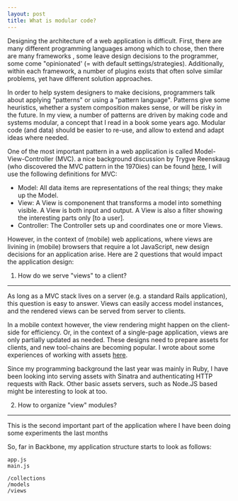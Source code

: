 ```yaml
---
layout: post
title: What is modular code?
---
```


Designing the architecture of a web application is difficult. First, there are many different programming languages among which to chose, then there are many frameworks , some leave design decisions to the programmer, some come "opinionated' (= with default settings/strategies). Additionally, within each framework, a number of plugins exists that often solve similar problems, yet have different solution approaches.

In order to help system designers to make decisions, programmers talk about applying "patterns" or using a "pattern language". Patterns give some heuristics, whether a system composition makes sense, or will be risky in the future. In my view, a number of patterns are driven by making code and systems modular, a concept that I read in a book some years ago. Modular code (and data) should be easier to re-use, and allow to extend and adapt ideas where needed. 

One of the most important pattern in a web application is called Model-View-Controller (MVC). a nice background discussion by Trygve Reenskaug (who discovered the MVC pattern in the 1970ies) can be found [here](https://groups.google.com/group/object-composition/msg/b9366f3bc78a33f8), I will use the following definitions for MVC:

* Model: All data items are representations of the real things; they make up the Model. 
* View: A View is componenent that transforms a model into something visible. A View is both input and output. A View is also a filter showing the interesting parts only [to a user].
* Controller: The Controller sets up and coordinates one or more Views. 

However, in the context of (mobile) web applications, where views are livining in (mobile) browsers that require a lot JavaScript, new design decisions for an application arise. Here are 2 questions that would impact the application design: 

1. How do we serve "views" to a client?
----------------------------------------
As long as a MVC stack lives on a server (e.g. a standard Rails application), this question is easy to answer. Views can easily access model instances, and the rendered views can be served from server to clients.

In a mobile context however, the view rendering might happen on the client-side for efficiency. Or, in the context of a single-page application, views are only partially updated as needed. These designs need to prepare assets for clients, and new tool-chains are becoming popular. I wrote about some experiences of working with assets [here](http://thinkingonthinking.com/MVC-and-Rails-API/).

Since my programming background the last year was mainly in Ruby, I have been looking into serving assets with Sinatra and authenticating HTTP requests with Rack. Other basic assets servers, such as Node.JS based might be interesting to look at too.


2. How to organize "view" modules? 
-----------------------------------
This is the second important part of the application where I have been doing some experiments the last months

So, far in Backbone, my application structure starts to look as follows:

    app.js
    main.js
    
    /collections
    /models
    /views

